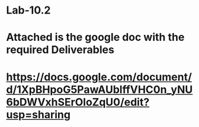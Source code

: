 # Lab-10.2
# Attached is the google doc with the required Deliverables
# https://docs.google.com/document/d/1XpBHpoG5PawAUblffVHC0n_yNU6bDWVxhSErOloZqU0/edit?usp=sharing

